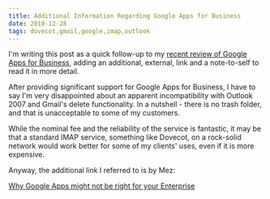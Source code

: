 ```yaml
---
title: Additional Information Regarding Google Apps for Business
date: 2010-12-28
tags: dovecot,gmail,google,imap,outlook
---
```

I'm writing this post as a quick follow-up to my [recent review of Google Apps for Business](http://www.docunext.com/blog/2010/12/review-of-google-apps-for-business-aka-gmail-imap.html), adding an additional, external, link and a note-to-self to read it in more detail.

After providing significant support for Google Apps for Business, I have to say I'm very disappointed about an apparent incompatibility with Outlook 2007 and Gmail's delete functionality. In a nutshell - there is no trash folder, and that is unacceptable to some of my customers.

While the nominal fee and the reliability of the service is fantastic, it may be that a standard IMAP service, something like Dovecot, on a rock-solid network would work better for some of my clients' uses, even if it is more expensive.

Anyway, the additional link I referred to is by Mez:

[Why Google Apps might not be right for your Enterprise](http://www.sourceguru.net/google-apps-enterprise/)

